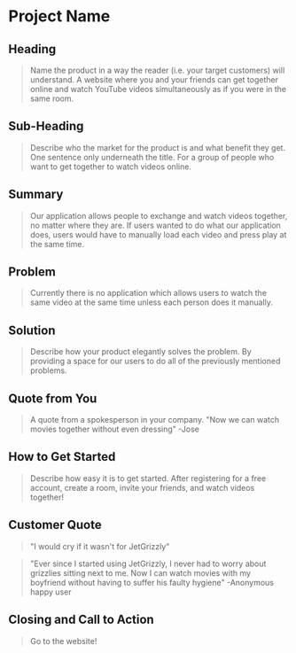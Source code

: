 # Project Name #

<!-- 
> This material was originally posted [here](http://www.quora.com/What-is-Amazons-approach-to-product-development-and-product-management). It is reproduced here for posterities sake.

There is an approach called "working backwards" that is widely used at Amazon. They work backwards from the customer, rather than starting with an idea for a product and trying to bolt customers onto it. While working backwards can be applied to any specific product decision, using this approach is especially important when developing new products or features.

For new initiatives a product manager typically starts by writing an internal press release announcing the finished product. The target audience for the press release is the new/updated product's customers, which can be retail customers or internal users of a tool or technology. Internal press releases are centered around the customer problem, how current solutions (internal or external) fail, and how the new product will blow away existing solutions.

If the benefits listed don't sound very interesting or exciting to customers, then perhaps they're not (and shouldn't be built). Instead, the product manager should keep iterating on the press release until they've come up with benefits that actually sound like benefits. Iterating on a press release is a lot less expensive than iterating on the product itself (and quicker!).

If the press release is more than a page and a half, it is probably too long. Keep it simple. 3-4 sentences for most paragraphs. Cut out the fat. Don't make it into a spec. You can accompany the press release with a FAQ that answers all of the other business or execution questions so the press release can stay focused on what the customer gets. My rule of thumb is that if the press release is hard to write, then the product is probably going to suck. Keep working at it until the outline for each paragraph flows. 

Oh, and I also like to write press-releases in what I call "Oprah-speak" for mainstream consumer products. Imagine you're sitting on Oprah's couch and have just explained the product to her, and then you listen as she explains it to her audience. That's "Oprah-speak", not "Geek-speak".

Once the project moves into development, the press release can be used as a touchstone; a guiding light. The product team can ask themselves, "Are we building what is in the press release?" If they find they're spending time building things that aren't in the press release (overbuilding), they need to ask themselves why. This keeps product development focused on achieving the customer benefits and not building extraneous stuff that takes longer to build, takes resources to maintain, and doesn't provide real customer benefit (at least not enough to warrant inclusion in the press release).
 -->
 
## Heading ##
  > Name the product in a way the reader (i.e. your target customers) will understand.
  A website where you and your friends can get together online and watch YouTube videos simultaneously as if you were in the same room. 

## Sub-Heading ##
  > Describe who the market for the product is and what benefit they get. One sentence only underneath the title.
  For a group of people who want to get together to watch videos online. 
  
  

## Summary ##
  >Our application allows people to exchange and watch videos together, no matter where they are. If users wanted to do what our application does, users would have to manually load each video and press play at the same time. 

## Problem ##
  > Currently there is no application which allows users to watch the same video at the same time unless each person does it manually. 
  

## Solution ##
  > Describe how your product elegantly solves the problem.
  By providing a space for our users to do all of the previously mentioned problems. 

## Quote from You ##
  > A quote from a spokesperson in your company.
  "Now we can watch movies together without even dressing" -Jose

## How to Get Started ##
  > Describe how easy it is to get started.
  After registering for a free account, create a room, invite your friends, and watch videos together!

## Customer Quote ##
  > "I would cry if it wasn't for JetGrizzly" 
  
  > "Ever since I started using JetGrizzly, I never had to worry about grizzlies sitting next to me. Now I can watch movies with my boyfriend without having to suffer his faulty hygiene" -Anonymous happy user
  

## Closing and Call to Action ##
  > Go to the website!
